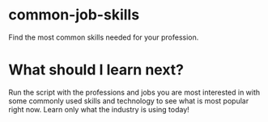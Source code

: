 # common-job-skills
Find the most common skills needed for your profession.

# What should I learn next?
Run the script with the professions and jobs you are most interested in with some commonly used skills and technology to see what is most popular right now. Learn only what the industry is using today!
